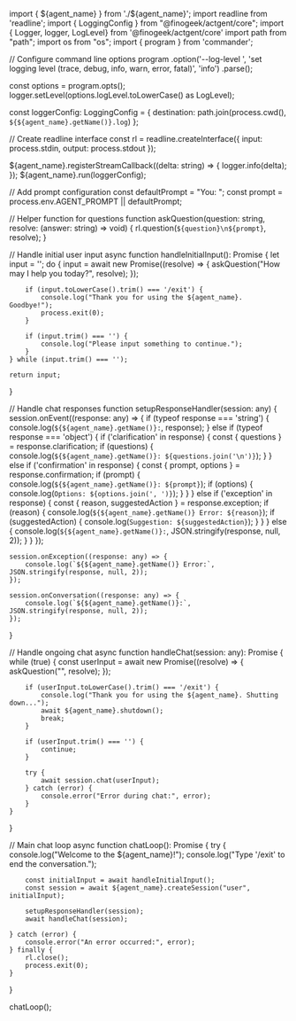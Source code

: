 import { ${agent_name} } from './${agent_name}';
import readline from 'readline';
import { LoggingConfig } from "@finogeek/actgent/core";
import { Logger, logger, LogLevel} from '@finogeek/actgent/core'
import path from "path";
import os from "os";
import { program } from 'commander';

// Configure command line options
program
  .option('--log-level <level>', 'set logging level (trace, debug, info, warn, error, fatal)', 'info')
  .parse();

const options = program.opts();
logger.setLevel(options.logLevel.toLowerCase() as LogLevel);

const loggerConfig: LoggingConfig = {
  destination: path.join(process.cwd(), `${${agent_name}.getName()}.log`)
};

// Create readline interface
const rl = readline.createInterface({
    input: process.stdin,
    output: process.stdout
});

${agent_name}.registerStreamCallback((delta: string) => {
    logger.info(delta);
});
${agent_name}.run(loggerConfig);

// Add prompt configuration
const defaultPrompt = "You: ";
const prompt = process.env.AGENT_PROMPT || defaultPrompt;

// Helper function for questions
function askQuestion(question: string, resolve: (answer: string) => void) {
    rl.question(`${question}\n${prompt}`, resolve);
}

// Handle initial user input
async function handleInitialInput(): Promise<string> {
    let input = '';
    do {
        input = await new Promise<string>((resolve) => {
            askQuestion("How may I help you today?", resolve);
        });

        if (input.toLowerCase().trim() === '/exit') {
            console.log("Thank you for using the ${agent_name}. Goodbye!");
            process.exit(0);
        }

        if (input.trim() === '') {
            console.log("Please input something to continue.");
        }
    } while (input.trim() === '');
    
    return input;
}

// Handle chat responses
function setupResponseHandler(session: any) {
    session.onEvent((response: any) => {
        if (typeof response === 'string') {
            console.log(`${${agent_name}.getName()}:`, response);
        } else if (typeof response === 'object') {
            if ('clarification' in response) {
                const { questions } = response.clarification;
                if (questions) {
                    console.log(`${${agent_name}.getName()}: ${questions.join('\n')}`);
                }
            } else if ('confirmation' in response) {
                const { prompt, options } = response.confirmation;
                if (prompt) {
                    console.log(`${${agent_name}.getName()}: ${prompt}`);
                    if (options) {
                        console.log(`Options: ${options.join(', ')}`);
                    }
                }
            } else if ('exception' in response) {
                const { reason, suggestedAction } = response.exception;
                if (reason) {
                    console.log(`${${agent_name}.getName()} Error: ${reason}`);
                    if (suggestedAction) {
                        console.log(`Suggestion: ${suggestedAction}`);
                    }
                }
            } else {
                console.log(`${${agent_name}.getName()}:`, JSON.stringify(response, null, 2));
            }
        }
    });

    session.onException((response: any) => {
        console.log(`${${agent_name}.getName()} Error:`, JSON.stringify(response, null, 2));
    });

    session.onConversation((response: any) => {
        console.log(`${${agent_name}.getName()}:`, JSON.stringify(response, null, 2));
    });
}

// Handle ongoing chat
async function handleChat(session: any): Promise<void> {
    while (true) {
        const userInput = await new Promise<string>((resolve) => {
            askQuestion("", resolve);
        });

        if (userInput.toLowerCase().trim() === '/exit') {
            console.log("Thank you for using the ${agent_name}. Shutting down...");
            await ${agent_name}.shutdown();
            break;
        }

        if (userInput.trim() === '') {
            continue;
        }

        try {
            await session.chat(userInput);
        } catch (error) {
            console.error("Error during chat:", error);
        }
    }
}

// Main chat loop
async function chatLoop(): Promise<void> {
    try {
        console.log("Welcome to the ${agent_name}!");
        console.log("Type '/exit' to end the conversation.");

        const initialInput = await handleInitialInput();
        const session = await ${agent_name}.createSession("user", initialInput);
        
        setupResponseHandler(session);
        await handleChat(session);
        
    } catch (error) {
        console.error("An error occurred:", error);
    } finally {
        rl.close();
        process.exit(0);
    }
}

chatLoop();